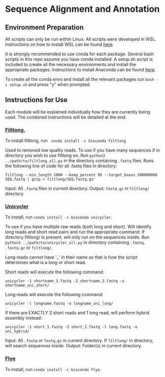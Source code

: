 # Sequence Alignment and Annotation
## Environment Preparation
All scripts can only be run within Linux. All scripts were developed in WSL.
Instructions on how to install WSL can be found [here](https://learn.microsoft.com/en-us/windows/wsl/install).

It is strongly recommended to use conda for each package. Several bash scripts in this repo assume you have conda installed. A setup.sh script is included to create all the necessary environments and install the appropriate packages.
Instructions to install Anaconda can be found [here](https://gist.github.com/kauffmanes/5e74916617f9993bc3479f401dfec7da).

To create all the conda envs and install all the relevant packages run ```bash -i setup.sh``` and press "y" when prompted.

## Instructions for Use
Each module will be explained individually how they are currently being used. The combined instructions will be detailed at the end.

### [Filtlong.](<https://github.com/rrwick/Filtlong>)
To install filtlong, run ``` conda install -c bioconda filtlong```

Used to removed low quality reads.
To use if you have many sequences if in directory you wish to use filtlong on.
Run ```python3 ../path/to/filtlong_all.py``` in the directory containing ```.fastq``` files.
Runs the following line of code for all .fastq files in directory:
```
filtlong --min_length 1000 --keep_percent 95 --target_bases 500000000 SEQ.fastq | gzip > filtlong/SEQ.fastq.gz'
```

Input: All ```.fastq``` files in current directory. Output: ```fastq.gz``` in ```filtlong/``` directory

### [Unicycler](https://github.com/rrwick/Unicycler)
To install, run ```conda install -c bioconda unicycler```.

To use if you have multiple raw reads (both long and short).
Will identify long reads and short read pairs and run the appropriate command.
If directory filtlong/ is present, will only run on the sequences inside.
Run ```python3 ../path/to/unicycler_all.py``` in directory containing ```.fastq```, ```.fastq.gz``` or ```filtlong/```.

Long reads cannot have '_' in their name as that is how the script determines what is a long or short read.

Short reads will execute the following command:
```
unicycler -1 shortname_1.fastq -2 shortname_2.fastq -o shortname_uni_short/
```
Long reads will execute the following command:
```
unicycler -l longname.fastq -o longname_uni_long/
```

If there are EXACTLY 2 short reads and 1 long read, will perform hybrid assembly instead:
```
unicycler -1 short_1.fastq -2 short_2.fastq -l long.fastq -o uni_hybrid/
```
Input: All ```.fastq``` or ```fastq.gz``` in current directory. If ```filtlong/``` in directory, will search sequences inside.
Output: Folder(s) in current directory.


### [Flye](https://github.com/fenderglass/Flye/)
To install, run ```conda install -c bioconda flye```.


